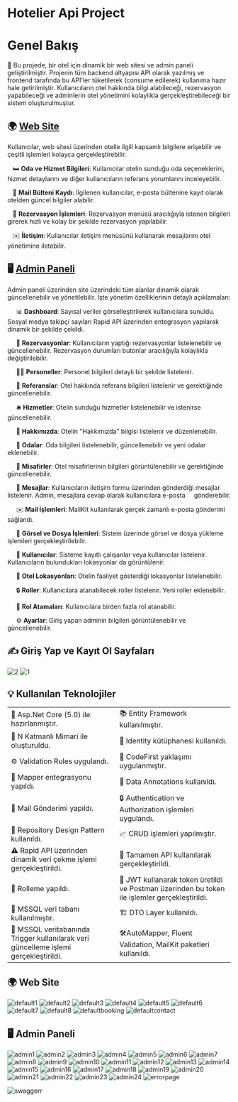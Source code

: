 # Hotelier Api Project

# Genel Bakış

🏨 Bu projede, bir otel için dinamik bir web sitesi ve admin paneli geliştirilmiştir. Projenin tüm backend altyapısı API olarak yazılmış ve frontend tarafında bu API'ler tüketilerek (consume edilerek) kullanıma hazır hale getirilmiştir. Kullanıcıların otel hakkında bilgi alabileceği, rezervasyon yapabileceği ve adminlerin otel yönetimini kolaylıkla gerçekleştirebileceği bir sistem oluşturulmuştur.

## 🌍 [Web Site](#-web-site-1)

Kullanıcılar, web sitesi üzerinden otelle ilgili kapsamlı bilgilere erişebilir ve çeşitli işlemleri kolayca gerçekleştirebilir. 

&nbsp;&nbsp; 🛏️ **Oda ve Hizmet Bilgileri**: Kullanıcılar otelin sunduğu oda seçeneklerini, hizmet detaylarını ve diğer kullanıcıların referans yorumlarını inceleyebilir.  
  
&nbsp;&nbsp; 📧 **Mail Bülteni Kaydı**: İlgilenen kullanıcılar, e-posta bültenine kayıt olarak otelden güncel bilgiler alabilir.  
 
&nbsp;&nbsp; 📅 **Rezervasyon İşlemleri**: Rezervasyon menüsü aracılığıyla istenen bilgileri girerek hızlı ve kolay bir şekilde rezervasyon yapılabilir.  
 
&nbsp;&nbsp; ✉️ **İletişim**: Kullanıcılar iletişim menüsünü kullanarak mesajlarını otel yönetimine iletebilir.  


## 🖥️ [Admin Paneli](#%EF%B8%8F-admin-paneli-1)

Admin paneli üzerinden site üzerindeki tüm alanlar dinamik olarak güncellenebilir ve yönetilebilir. İşte yönetim özelliklerinin detaylı açıklamaları:  

&nbsp;&nbsp;&nbsp;&nbsp; 📊 **Dashboard**: Sayısal veriler görselleştirilerek kullanıcılara sunuldu. Sosyal medya takipçi sayıları Rapid API üzerinden entegrasyon yapılarak &nbsp;&nbsp; dinamik bir şekilde çekildi.  

&nbsp;&nbsp;&nbsp;&nbsp; 📅 **Rezervasyonlar**: Kullanıcıların yaptığı rezervasyonlar listelenebilir ve güncellenebilir. Rezervasyon durumları butonlar aracılığıyla kolaylıkla &nbsp;&nbsp; değiştirilebilir.  

&nbsp;&nbsp;&nbsp;&nbsp; 👨‍💼 **Personeller**: Personel bilgileri detaylı bir şekilde listelenir.  

&nbsp;&nbsp;&nbsp;&nbsp; 📝 **Referanslar**: Otel hakkında referans bilgileri listelenir ve gerektiğinde güncellenebilir.  

&nbsp;&nbsp;&nbsp;&nbsp; 🛎️ **Hizmetler**: Otelin sunduğu hizmetler listelenebilir ve istenirse güncellenebilir.  

&nbsp;&nbsp;&nbsp;&nbsp; 🏨 **Hakkımızda**: Otelin "Hakkımızda" bilgisi listelenir ve düzenlenebilir.  

&nbsp;&nbsp;&nbsp;&nbsp; 🛌 **Odalar**: Oda bilgileri listelenebilir, güncellenebilir ve yeni odalar eklenebilir.  

&nbsp;&nbsp;&nbsp;&nbsp; 👥 **Misafirler**: Otel misafirlerinin bilgileri görüntülenebilir ve gerektiğinde güncellenebilir.  

&nbsp;&nbsp;&nbsp;&nbsp; 📩 **Mesajlar**: Kullanıcıların iletişim formu üzerinden gönderdiği mesajlar listelenir. Admin, mesajlara cevap olarak kullanıcılara e-posta  &nbsp;&nbsp;&nbsp;&nbsp;gönderebilir.  

&nbsp;&nbsp;&nbsp;&nbsp; ✉️ **Mail İşlemleri**: MailKit kullanılarak gerçek zamanlı e-posta gönderimi sağlandı.  

&nbsp;&nbsp;&nbsp;&nbsp; 📂 **Görsel ve Dosya İşlemleri**: Sistem üzerinde görsel ve dosya yükleme işlemleri gerçekleştirilebilir.  

&nbsp;&nbsp;&nbsp;&nbsp; 👤 **Kullanıcılar**: Sisteme kayıtlı çalışanlar veya kullanıcılar listelenir. Kullanıcıların bulundukları lokasyonlar da görüntülenir.  

&nbsp;&nbsp;&nbsp;&nbsp; 📍 **Otel Lokasyonları**: Otelin faaliyet gösterdiği lokasyonlar listelenebilir.  

&nbsp;&nbsp;&nbsp;&nbsp; 🔒 **Roller**: Kullanıcılara atanabilecek roller listelenir. Yeni roller eklenebilir.  

&nbsp;&nbsp;&nbsp;&nbsp; 🔑 **Rol Atamaları**: Kullanıcılara birden fazla rol atanabilir.  

&nbsp;&nbsp;&nbsp;&nbsp; ⚙️ **Ayarlar**: Giriş yapan adminin bilgileri görüntülenebilir ve güncellenebilir.  


## ✍️ Giriş Yap ve Kayıt Ol Sayfaları
![2](https://github.com/user-attachments/assets/9a7d3036-dad2-4145-9b9b-fdb962398aaa)
![1](https://github.com/user-attachments/assets/ef4dffd8-0411-4abc-aa60-484bcf42d1b5)

## 💡 Kullanılan Teknolojiler

<table>
  <tr>
    <td>🎉 Asp.Net Core (5.0) ile hazırlanmıştır.</td>
    <td>📚 Entity Framework kullanılmıştır.</td>
  </tr>
  <tr>
    <td>🏢 N Katmanlı Mimari ile oluşturuldu.</td>
    <td>🔐 Identity kütüphanesi kullanıldı.</td>
  </tr>
  <tr>
    <td>⚙️ Validation Rules uygulandı.</td>
    <td>🔨 CodeFirst yaklaşımı uygulanmıştır.</td>
  </tr>
  <tr>
    <td>📂 Mapper entegrasyonu yapıldı.</td>
    <td>📝 Data Annotations kullanıldı.</td>
  </tr>
  <tr>
    <td>📧 Mail Gönderimi yapıldı.</td>
    <td>🔒 Authentication ve Authorization işlemleri uygulandı.</td>
  </tr>
  <tr>
    <td>📘 Repository Design Pattern kullanıldı.</td>
    <td>📈 CRUD işlemleri yapılmıştır.</td>
  </tr>
  <tr>
    <td>⚠️ Rapid API üzerinden dinamik veri çekme işlemi gerçekleştirildi.</td>
    <td>📖 Tamamen API kullanılarak gerçekleştirildi.</td>
  </tr>
  <tr>
    <td>📧 Rolleme yapıldı.</td>
    <td>🔑 JWT kullanarak token üretildi ve Postman üzerinden bu token ile işlemler gerçekleştirildi.</td>
  </tr>
  <tr>
    <td>💾 MSSQL veri tabanı kullanılmıştır.</td>
    <td>🏗️ DTO Layer kullanıldı.</td>
  </tr>
    <tr>
  <td>🔄 MSSQL veritabanında Trigger kullanılarak veri güncelleme işlemi gerçekleştirildi.</td>
      <td>🛠️AutoMapper, Fluent Validation, MailKit paketleri kullanıldı.</td>
  </tr>
</table>

## 🌍 Web Site
![default1](https://github.com/user-attachments/assets/a4dfdee6-e0c1-4a0d-b3cd-3385b5689b83)
![default2](https://github.com/user-attachments/assets/5c6cbfff-5c89-43b3-862e-f1924257d61b)
![default3](https://github.com/user-attachments/assets/3c800976-7642-4c2d-956f-2a8bc52f3da4)
![default4](https://github.com/user-attachments/assets/010d876a-657a-45cd-844d-07b1cb1fa1f8)
![default5](https://github.com/user-attachments/assets/6ca4bbd5-f890-4c0c-9808-53dc48b74ed3)
![default6](https://github.com/user-attachments/assets/dd7c9efb-a9c7-49d3-9d49-e8d8e31692a7)
![default7](https://github.com/user-attachments/assets/bf55c529-acaf-4834-a065-89e625b2dc44)
![default8](https://github.com/user-attachments/assets/098e5ad1-fb22-41c9-8930-44acf10df551)
![defaultbooking](https://github.com/user-attachments/assets/65c5c0e8-484e-428a-ab7a-f89224d619bb)
![defaultcontact](https://github.com/user-attachments/assets/1c132736-1a1d-4e3c-8063-ee5587b8272c)

## 🖥️ Admin Paneli
![admin1](https://github.com/user-attachments/assets/54973153-00ba-4dc5-a625-ddd5ff41ef14)
![admin2](https://github.com/user-attachments/assets/de229c15-ebb6-4ac5-8670-435d5fa942ac)
![admin3](https://github.com/user-attachments/assets/9d14ce70-d705-4d92-af29-d2c956e43614)
![admin4](https://github.com/user-attachments/assets/2c144d4d-149b-4b62-ac5b-1191636870f4)
![admin5](https://github.com/user-attachments/assets/44b6cb4a-dd5c-4b55-ae86-3804bb57e52a)
![admin6](https://github.com/user-attachments/assets/8653f37a-2ebf-4396-a169-9b39c1ebd3b5)
![admin7](https://github.com/user-attachments/assets/c50a84a9-cec2-42cd-a88d-03343818dabf)
![admin8](https://github.com/user-attachments/assets/9acdc179-4535-4ca0-a977-aebafc0a367f)
![admin9](https://github.com/user-attachments/assets/058f275a-c0dc-4e98-ba19-6a4674358ad9)
![admin10](https://github.com/user-attachments/assets/bd90d438-eb30-4642-9cd2-3386d886fb4f)
![admin11](https://github.com/user-attachments/assets/b515ac3c-436e-4f15-ac99-8ea03044728e)
![admin12](https://github.com/user-attachments/assets/df9031ae-c765-4fc3-a783-8d4c7ae0e19c)
![admin13](https://github.com/user-attachments/assets/0eae756b-8489-44d6-924f-8ed1e68ee0b7)
![admin14](https://github.com/user-attachments/assets/8b09d9ac-df49-4ea5-83bb-e86c8c3d1eb5)
![admin15](https://github.com/user-attachments/assets/7a15ce30-61b6-433c-b5c0-7b5167d20645)
![admin16](https://github.com/user-attachments/assets/7c9af976-b26b-41e0-aa6a-27626e215a3f)
![admin17](https://github.com/user-attachments/assets/3ed8a961-9fd5-44f2-a068-75e39d1c3f98)
![admin18](https://github.com/user-attachments/assets/1c6b6ac0-a4a8-4e87-af69-04351fc0f8d9)
![admin19](https://github.com/user-attachments/assets/c000c717-ed91-4b71-a92a-0c29cfcb3af7)
![admin20](https://github.com/user-attachments/assets/7da35c5d-0925-46f0-b218-92f86cdd3cfd)
![admin21](https://github.com/user-attachments/assets/f4a3d7cd-096f-45ce-95b6-be0ef1f0d8ad)
![admin22](https://github.com/user-attachments/assets/1a98983f-f27e-4d29-8be8-420c2c979c04)
![admin23](https://github.com/user-attachments/assets/29da64ea-1f93-400d-b8b9-7b68eac7b67c)
![admin24](https://github.com/user-attachments/assets/d9f54dba-e867-4536-a3f4-5e2713e3a8bc)
![errorpage](https://github.com/user-attachments/assets/6b985467-6d3a-40d9-a6ac-d5a4be6a3b55)

![swaggerr](https://github.com/user-attachments/assets/6b326711-b623-4060-870d-245b82734c7b)


